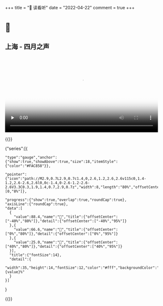 +++
title = "🎡 读看听"
date = "2022-04-22"
comment = true
+++

# 👀

## 上海 - 四月之声

<video width="100%" id="video" controls="" preload="none" poster="https://i.vimeocdn.com/video/862586401_640x360.jpg">
  <source id="mp4" src="https://video-1255524710.cos.ap-guangzhou.myqcloud.com/1650657820219.mp4" type="video/mp4">
</video>

{{<echarts charts_id="210703-02" width="100%" height="26rem">}}

{"series":[{

    "type":"gauge","anchor":{"show":true,"showAbove":true,"size":18,"itemStyle":{"color":"#FAC858"}},

    "pointer":{"icon":"path://M2.9,0.7L2.9,0.7c1.4,0,2.6,1.2,2.6,2.6v115c0,1.4-1.2,2.6-2.6,2.6l0,0c-1.4,0-2.6-1.2-2.6-2.6V3.3C0.3,1.9,1.4,0.7,2.9,0.7z","width":8,"length":"80%","offsetCenter":[0,"8%"]},

    "progress":{"show":true,"overlap":true,"roundCap":true},
    "axisLine":{"roundCap":true},
    "data":[
      {
        "value":88.4,"name":"🏃","title":{"offsetCenter":["-40%","80%"]},"detail":{"offsetCenter":["-40%","95%"]}
      },{
        "value":66.6,"name":"👀","title":{"offsetCenter":["0%","80%"]},"detail":{"offsetCenter":["0%","95%"]}
      },{
        "value":25.0,"name":"📝","title":{"offsetCenter":["40%","80%"]},"detail":{"offsetCenter":["40%","95%"]}
      }],
      "title":{"fontSize":14},
      "detail":{
        "width":35,"height":14,"fontSize":12,"color":"#fff","backgroundColor":"auto","borderRadius":3,"formatter":"{value}%"
      }
    }]

}

{{</echarts>}}
